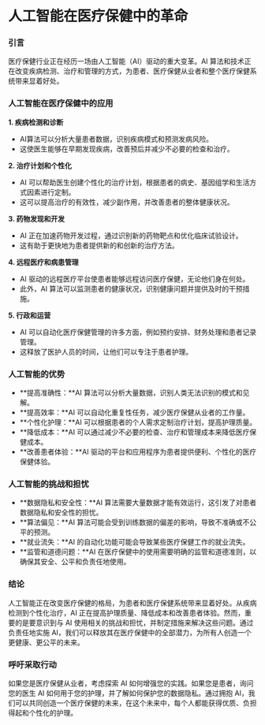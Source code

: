 # 人工智能在医疗保健中的革命

### 引言

医疗保健行业正在经历一场由人工智能（AI）驱动的重大变革。AI 算法和技术正在改变疾病检测、治疗和管理的方式，为患者、医疗保健从业者和整个医疗保健系统带来显着好处。

### 人工智能在医疗保健中的应用

**1. 疾病检测和诊断**

* AI算法可以分析大量患者数据，识别疾病模式和预测发病风险。
* 这使医生能够在早期发现疾病，改善预后并减少不必要的检查和治疗。

**2. 治疗计划和个性化**

* AI 可以帮助医生创建个性化的治疗计划，根据患者的病史、基因组学和生活方式因素进行定制。
* 这可以提高治疗的有效性，减少副作用，并改善患者的整体健康状况。

**3. 药物发现和开发**

* AI 正在加速药物开发过程，通过识别新的药物靶点和优化临床试验设计。
* 这有助于更快地为患者提供新的和创新的治疗方法。

**4. 远程医疗和病患管理**

* AI 驱动的远程医疗平台使患者能够远程访问医疗保健，无论他们身在何处。
* 此外，AI 算法可以监测患者的健康状况，识别健康问题并提供及时的干预措施。

**5. 行政和运营**

* AI 可以自动化医疗保健管理的许多方面，例如预约安排、财务处理和患者记录管理。
* 这释放了医护人员的时间，让他们可以专注于患者护理。

### 人工智能的优势

* **提高准确性：**AI 算法可以分析大量数据，识别人类无法识别的模式和见解。
* **提高效率：**AI 可以自动化重复性任务，减少医疗保健从业者的工作量。
* **个性化护理：**AI 可以根据患者的个人需求定制治疗计划，提高护理质量。
* **降低成本：**AI 可以通过减少不必要的检查、治疗和管理成本来降低医疗保健成本。
* **改善患者体验：**AI 驱动的平台和应用程序为患者提供便利、个性化的医疗保健体验。

### 人工智能的挑战和担忧

* **数据隐私和安全性：**AI 算法需要大量数据才能有效运行，这引发了对患者数据隐私和安全性的担忧。
* **算法偏见：**AI 算法可能会受到训练数据的偏差的影响，导致不准确或不公平的预测。
* **就业流失：**AI 的自动化功能可能会导致某些医疗保健工作的就业流失。
* **监管和道德问题：**AI 在医疗保健中的使用需要明确的监管和道德准则，以确保其安全、公平和负责任地使用。

### 结论

人工智能正在改变医疗保健的格局，为患者和医疗保健系统带来显着好处。从疾病检测到个性化治疗，AI 正在提高护理质量、降低成本和改善患者体验。然而，重要的是要意识到与 AI 使用相关的挑战和担忧，并制定措施来解决这些问题。通过负责任地实施 AI，我们可以释放其在医疗保健中的全部潜力，为所有人创造一个更健康、更公平的未来。

### 呼吁采取行动

如果您是医疗保健从业者，考虑探索 AI 如何增强您的实践。如果您是患者，询问您的医生 AI 如何用于您的护理，并了解如何保护您的数据隐私。通过拥抱 AI，我们可以共同创造一个医疗保健的未来，在这个未来中，每个人都能获得优质、负担得起和个性化的护理。
